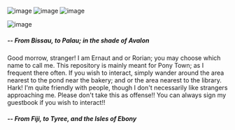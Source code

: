 ![image](https://github.com/ernautical/ernautical/assets/161996176/d353de62-c99b-4da4-a42f-33d6b995c943)
![image](https://github.com/ernautical/ernautical/assets/161996176/d7680bde-44e5-4c80-803d-6f3665e8d66d)
![image](https://github.com/ernautical/ernautical/assets/161996176/cd3b18dc-f49b-40aa-abc1-be1b4fed5ab7)

![image](https://github.com/ernautical/ernautical/assets/161996176/59237752-f731-442e-9fee-445e4f9f2255)

##### -- From Bissau, to Palau; in the shade of Avalon

Good morrow, stranger! I am Ernaut and or Rorian; you may choose which name to call me. This repository is mainly meant for Pony Town; as I frequent there often. If you wish to interact, simply wander around the area nearest to the pond near the bakery; and or the area nearest to the library. Hark! I'm quite friendly with people, though I don't necessarily like strangers approaching me. Please don't take this as offense!! You can always sign my guestbook if you wish to interact!!

##### -- From Fiji, to Tyree, and the Isles of Ebony
